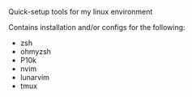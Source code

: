 Quick-setup tools for my linux environment

Contains installation and/or configs for the following:

* zsh
* ohmyzsh
* P10k
* nvim
* lunarvim
* tmux
